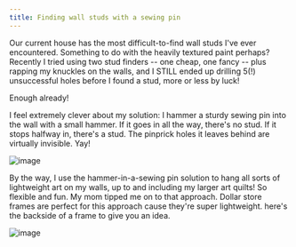 ```yaml
---
title: Finding wall studs with a sewing pin
---
```


Our current house has the most difficult-to-find wall studs I've ever encountered. Something to do with the heavily textured paint perhaps? Recently I tried using two stud finders -- one cheap, one fancy -- plus rapping my knuckles on the walls, and I STILL ended up drilling 5(!) unsuccessful holes before I found a stud, more or less by luck!

Enough already!

I feel extremely clever about my solution: I hammer a sturdy sewing pin into the wall with a small hammer. If it goes in all the way, there's no stud. If it stops halfway in, there's a stud. The pinprick holes it leaves behind are virtually invisible.
Yay! 

![image](https://github.com/user-attachments/assets/7889cb83-7814-477c-8efa-afb222763821)

By the way, I use the hammer-in-a-sewing pin solution to hang all sorts of lightweight art on my walls, up to and including my larger art quilts! So flexible and fun. My mom tipped me on to that approach. Dollar store frames are perfect for this approach cause they're super lightweight.  here's the backside of a frame to give you an idea.

![image](https://github.com/user-attachments/assets/d40fcd2b-81a0-4e1c-9f35-edc97d9454bb)

